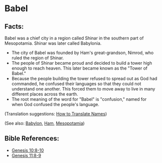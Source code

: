 # Babel #

## Facts: ##

Babel was a chief city in a region called Shinar in the southern part of Mesopotamia. Shinar was later called Babylonia.

* The city of Babel was founded by Ham's great-grandson, Nimrod, who ruled the region of Shinar.
* The people of Shinar became proud and decided to build a tower high enough to reach heaven. This later became known as the "Tower of Babel."
* Because the people building the tower refused to spread out as God had commanded, he confused their languages so that they could not understand one another. This forced them to move away to live in many different places across the earth.
* The root meaning of the word for "Babel" is "confusion," named for when God confused the people's language.

(Translation suggestions: [How to Translate Names](en/ta-vol1/translate/man/translate-names))

(See also: [Babylon](../other/babylon.md), [Ham](../other/ham.md), [Mesopotamia](../other/mesopotamia.md))

## Bible References: ##

* [Genesis 10:8-10](en/tn/gen/help/10/08)
* [Genesis 11:8-9](en/tn/gen/help/11/08)